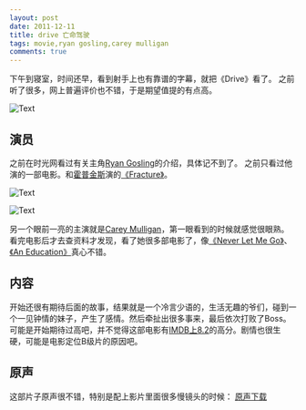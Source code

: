 ```yaml
---
layout: post
date: 2011-12-11
title: drive 亡命驾驶
tags: movie,ryan gosling,carey mulligan
comments: true
---
```


下午到寝室，时间还早，看到射手上也有靠谱的字幕，就把《Drive》看了。
之前听了很多，网上普遍评价也不错，于是期望值提的有点高。

![Text](https://dl.dropboxusercontent.com/u/24683331/blog_img/drive_2011.jpg)

## 演员
之前在时光网看过有关主角[Ryan Gosling](http://people.mtime.com/915080/)的介绍，具体记不到了。
之前只看过他演的一部电影。和[霍普金斯](http://people.mtime.com/901591/)演的[《Fracture》](http://movie.mtime.com/53217/)。 

![Text](https://dl.dropboxusercontent.com/u/24683331/blog_img/Drive.2011.720p20111211-2035411.jpg) 

<!-- more -->

![Text](https://dl.dropboxusercontent.com/u/24683331/blog_img/Drive.2011.720p20111211-2037062.jpg)

另一个眼前一亮的主演就是[Carey Mulligan](http://people.mtime.com/person/1108411/)，第一眼看到的时候就感觉很眼熟。看完电影后才去查资料才发现，看了她很多部电影了，像[《Never Let Me Go》](http://movie.mtime.com/100674/)、[《An Education》](http://movie.mtime.com/77204/)真心不错。 

## 内容
开始还很有期待后面的故事，结果就是一个冷言少语的，生活无趣的爷们，碰到一个一见钟情的妹子，产生了感情。然后牵扯出很多事来，最后依次打败了Boss。
可能是开始期待过高吧，并不觉得这部电影有[IMDB上8.2](http://http//www.imdb.com/title/tt0780504/)的高分。剧情也很生硬，可能是电影定位B级片的原因吧。

## 原声
这部片子原声很不错，特别是配上影片里面很多慢镜头的时候：
[原声下载](http://115.com/file/aqyge1kn)